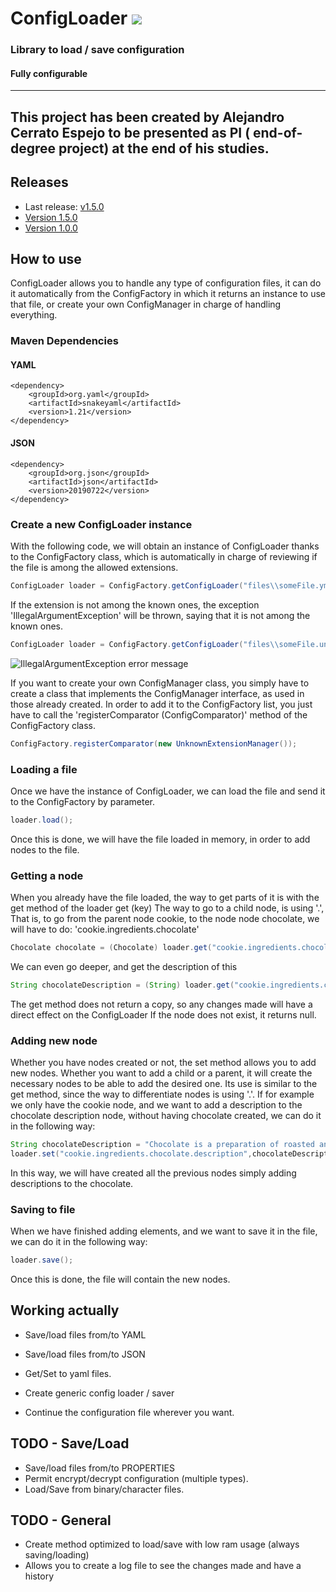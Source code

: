 # ConfigLoader [![](https://jitpack.io/v/Katakurinna/ConfigLoader.svg)](https://jitpack.io/#Katakurinna/ConfigLoader)

### Library to load / save configuration ###
#### Fully configurable ####
----
This project has been created by Alejandro Cerrato Espejo to be presented as PI ( end-of-degree project)  at the end of his studies.
----
## Releases

 - Last release: [v1.5.0](https://github.com/Katakurinna/ConfigLoader/releases/tag/v1.5.0)
 - [Version 1.5.0](https://github.com/Katakurinna/ConfigLoader/releases/tag/v1.5.0)
 - [Version 1.0.0](https://github.com/Katakurinna/ConfigLoader/releases/tag/1.0.0)
  
## How to use
ConfigLoader allows you to handle any type of configuration files, it can do it automatically from the ConfigFactory
in which it returns an instance to use that file, or create your own ConfigManager in charge of handling everything.
### Maven Dependencies
#### YAML
```
<dependency>
    <groupId>org.yaml</groupId>
    <artifactId>snakeyaml</artifactId>
    <version>1.21</version>
</dependency>
```

#### JSON
```
<dependency>
    <groupId>org.json</groupId>
    <artifactId>json</artifactId>
    <version>20190722</version>
</dependency>
```
### Create a new ConfigLoader instance
With the following code, we will obtain an instance of ConfigLoader thanks to the ConfigFactory class, which is automatically in charge of reviewing if the file is among the allowed extensions.
```java
ConfigLoader loader = ConfigFactory.getConfigLoader("files\\someFile.yml");
```

If the extension is not among the known ones, the exception 'IllegalArgumentException' will be thrown, saying that it is not among the known ones.
```java
ConfigLoader loader = ConfigFactory.getConfigLoader("files\\someFile.unknownExtension");
```
![IllegalArgumentException error message](https://i.imgur.com/hJLEQzc.png)

If you want to create your own ConfigManager class, you simply have to create a class that implements the ConfigManager interface, as used in those already created.
In order to add it to the ConfigFactory list, you just have to call the 'registerComparator (ConfigComparator)' method of the ConfigFactory class.
```java
ConfigFactory.registerComparator(new UnknownExtensionManager());
```
### Loading a file
Once we have the instance of ConfigLoader, we can load the file and send it to the ConfigFactory by parameter.
```java
loader.load();
```
Once this is done, we will have the file loaded in memory, in order to add nodes to the file.

### Getting a node
When you already have the file loaded, the way to get parts of it is with the get method of the loader get (key)
The way to go to a child node, is using '.', That is, to go from the parent node cookie, to the node node chocolate, we will have to do: 'cookie.ingredients.chocolate'
```java
Chocolate chocolate = (Chocolate) loader.get("cookie.ingredients.chocolate");
```
We can even go deeper, and get the description of this
```java
String chocolateDescription = (String) loader.get("cookie.ingredients.chocolate.description");
```

The get method does not return a copy, so any changes made will have a direct effect on the ConfigLoader
If the node does not exist, it returns null.

### Adding new node
Whether you have nodes created or not, the set method allows you to add new nodes.
Whether you want to add a child or a parent, it will create the necessary nodes to be able to add the desired one.
Its use is similar to the get method, since the way to differentiate nodes is using '.'.
If for example we only have the cookie node, and we want to add a description to the chocolate description node, without having chocolate created, we can do it in the following way:
```java
String chocolateDescription = "Chocolate is a preparation of roasted and ground cacao seeds that is made in the form of a liquid, paste, or in a block, which may also be used as a flavoring ingredient in other foods.";
loader.set("cookie.ingredients.chocolate.description",chocolateDescription);
```
In this way, we will have created all the previous nodes simply adding descriptions to the chocolate.

### Saving to file
When we have finished adding elements, and we want to save it in the file, we can do it in the following way:
```java
loader.save();
```
Once this is done, the file will contain the new nodes.
## Working actually
 - Save/load files from/to YAML
 - Save/load files from/to JSON
 - Get/Set to yaml files.
 
 - Create generic config loader / saver
 - Continue the configuration file wherever you want.

## TODO - Save/Load
 - Save/load files from/to PROPERTIES
 - Permit encrypt/decrypt configuration (multiple types).
 - Load/Save from binary/character files.

## TODO - General
 - Create method optimized to load/save with low ram usage (always saving/loading)
 - Allows you to create a log file to see the changes made and have a history
